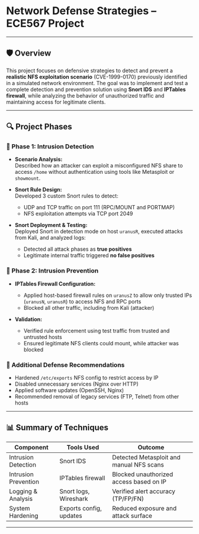 # Network Defense Strategies – ECE567 Project

---

## 🛡️ Overview

This project focuses on defensive strategies to detect and prevent a **realistic NFS exploitation scenario** (CVE-1999-0170) previously identified in a simulated network environment. The goal was to implement and test a complete detection and prevention solution using **Snort IDS** and **IPTables firewall**, while analyzing the behavior of unauthorized traffic and maintaining access for legitimate clients.

---

## 🔍 Project Phases

### 🔎 Phase 1: Intrusion Detection

- **Scenario Analysis:**  
  Described how an attacker can exploit a misconfigured NFS share to access `/home` without authentication using tools like Metasploit or `showmount`.

- **Snort Rule Design:**  
  Developed 3 custom Snort rules to detect:
  - UDP and TCP traffic on port 111 (RPC/MOUNT and PORTMAP)
  - NFS exploitation attempts via TCP port 2049

- **Snort Deployment & Testing:**  
  Deployed Snort in detection mode on host `uranusR`, executed attacks from Kali, and analyzed logs:
  - Detected all attack phases as **true positives**
  - Legitimate internal traffic triggered **no false positives**

### 🚫 Phase 2: Intrusion Prevention

- **IPTables Firewall Configuration:**
  - Applied host-based firewall rules on `uranusZ` to allow only trusted IPs (`uranusN`, `uranusR`) to access NFS and RPC ports
  - Blocked all other traffic, including from Kali (attacker)

- **Validation:**  
  - Verified rule enforcement using test traffic from trusted and untrusted hosts
  - Ensured legitimate NFS clients could mount, while attacker was blocked

### 🔐 Additional Defense Recommendations

- Hardened `/etc/exports` NFS config to restrict access by IP
- Disabled unnecessary services (Nginx over HTTP)
- Applied software updates (OpenSSH, Nginx)
- Recommended removal of legacy services (FTP, Telnet) from other hosts

---

## 📊 Summary of Techniques

| Component         | Tools Used           | Outcome                          |
|------------------|----------------------|----------------------------------|
| Intrusion Detection | Snort IDS             | Detected Metasploit and manual NFS scans |
| Intrusion Prevention | IPTables firewall      | Blocked unauthorized access based on IP |
| Logging & Analysis | Snort logs, Wireshark  | Verified alert accuracy (TP/FP/FN) |
| System Hardening   | Exports config, updates | Reduced exposure and attack surface |

---
